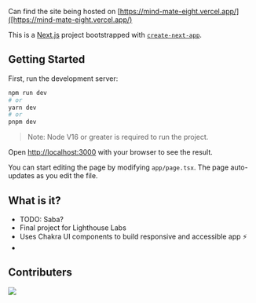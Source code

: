 Can find the site being hosted on [https://mind-mate-eight.vercel.app/]([https://mind-mate-eight.vercel.app/)

This is a [Next.js](https://nextjs.org/) project bootstrapped with [`create-next-app`](https://github.com/vercel/next.js/tree/canary/packages/create-next-app).

## Getting Started

First, run the development server:

```bash
npm run dev
# or
yarn dev
# or
pnpm dev
```

> Note: Node V16 or greater is required to run the project.

Open [http://localhost:3000](http://localhost:3000) with your browser to see the result.

You can start editing the page by modifying `app/page.tsx`. The page auto-updates as you edit the file.


## What is it?
* TODO: Saba?
* Final project for Lighthouse Labs 
* Uses Chakra UI components to build responsive and accessible app ⚡️
* 
## Contributers 
<a href="https://github.com/sthan3990/mind-mate/graphs/contributors">
  <img src="https://contrib.rocks/image?repo=sthan3990/mind-mate" />
</a>
